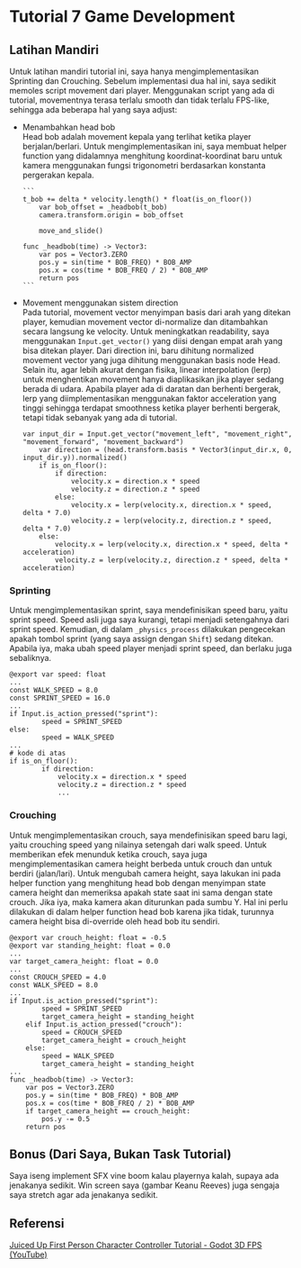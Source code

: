 # Tutorial 7 Game Development

## Latihan Mandiri

Untuk latihan mandiri tutorial ini, saya hanya mengimplementasikan Sprinting dan Crouching. Sebelum implementasi dua hal ini, saya sedikit memoles script movement dari player. Menggunakan script yang ada di tutorial, movementnya terasa terlalu smooth dan tidak terlalu FPS-like, sehingga ada beberapa hal yang saya adjust:

- Menambahkan head bob  
  Head bob adalah movement kepala yang terlihat ketika player berjalan/berlari. Untuk mengimplementasikan ini, saya membuat helper function yang didalamnya menghitung koordinat-koordinat baru untuk kamera menggunakan fungsi trigonometri berdasarkan konstanta pergerakan kepala.

      ```
      t_bob += delta * velocity.length() * float(is_on_floor())
          var bob_offset = _headbob(t_bob)
          camera.transform.origin = bob_offset

          move_and_slide()

      func _headbob(time) -> Vector3:
          var pos = Vector3.ZERO
          pos.y = sin(time * BOB_FREQ) * BOB_AMP
          pos.x = cos(time * BOB_FREQ / 2) * BOB_AMP
          return pos
      ```

- Movement menggunakan sistem direction  
  Pada tutorial, movement vector menyimpan basis dari arah yang ditekan player, kemudian movement vector di-normalize dan ditambahkan secara langsung ke velocity. Untuk meningkatkan readability, saya menggunakan `Input.get_vector()` yang diisi dengan empat arah yang bisa ditekan player. Dari direction ini, baru dihitung normalized movement vector yang juga dihitung menggunakan basis node Head. Selain itu, agar lebih akurat dengan fisika, linear interpolation (lerp) untuk menghentikan movement hanya diaplikasikan jika player sedang berada di udara. Apabila player ada di daratan dan berhenti bergerak, lerp yang diimplementasikan menggunakan faktor acceleration yang tinggi sehingga terdapat smoothness ketika player berhenti bergerak, tetapi tidak sebanyak yang ada di tutorial.

  ```
  var input_dir = Input.get_vector("movement_left", "movement_right", "movement_forward", "movement_backward")
      var direction = (head.transform.basis * Vector3(input_dir.x, 0, input_dir.y)).normalized()
      if is_on_floor():
          if direction:
              velocity.x = direction.x * speed
              velocity.z = direction.z * speed
          else:
              velocity.x = lerp(velocity.x, direction.x * speed, delta * 7.0)
              velocity.z = lerp(velocity.z, direction.z * speed, delta * 7.0)
      else:
          velocity.x = lerp(velocity.x, direction.x * speed, delta * acceleration)
          velocity.z = lerp(velocity.z, direction.z * speed, delta * acceleration)
  ```

### Sprinting

Untuk mengimplementasikan sprint, saya mendefinisikan speed baru, yaitu sprint speed. Speed asli juga saya kurangi, tetapi menjadi setengahnya dari sprint speed. Kemudian, di dalam `_physics_process` dilakukan pengecekan apakah tombol sprint (yang saya assign dengan `Shift`) sedang ditekan. Apabila iya, maka ubah speed player menjadi sprint speed, dan berlaku juga sebaliknya.

```
@export var speed: float
...
const WALK_SPEED = 8.0
const SPRINT_SPEED = 16.0
...
if Input.is_action_pressed("sprint"):
		speed = SPRINT_SPEED
else:
		speed = WALK_SPEED
...
# kode di atas
if is_on_floor():
		if direction:
			velocity.x = direction.x * speed
			velocity.z = direction.z * speed
            ...

```

### Crouching

Untuk mengimplementasikan crouch, saya mendefinisikan speed baru lagi, yaitu crouching speed yang nilainya setengah dari walk speed. Untuk memberikan efek menunduk ketika crouch, saya juga mengimplementasikan camera height berbeda untuk crouch dan untuk berdiri (jalan/lari). Untuk mengubah camera height, saya lakukan ini pada helper function yang menghitung head bob dengan menyimpan state camera height dan memeriksa apakah state saat ini sama dengan state crouch. Jika iya, maka kamera akan diturunkan pada sumbu Y. Hal ini perlu dilakukan di dalam helper function head bob karena jika tidak, turunnya camera height bisa di-override oleh head bob itu sendiri.

```
@export var crouch_height: float = -0.5
@export var standing_height: float = 0.0
...
var target_camera_height: float = 0.0
...
const CROUCH_SPEED = 4.0
const WALK_SPEED = 8.0
...
if Input.is_action_pressed("sprint"):
		speed = SPRINT_SPEED
		target_camera_height = standing_height
	elif Input.is_action_pressed("crouch"):
		speed = CROUCH_SPEED
		target_camera_height = crouch_height
	else:
		speed = WALK_SPEED
		target_camera_height = standing_height
...
func _headbob(time) -> Vector3:
	var pos = Vector3.ZERO
	pos.y = sin(time * BOB_FREQ) * BOB_AMP
	pos.x = cos(time * BOB_FREQ / 2) * BOB_AMP
	if target_camera_height == crouch_height:
		pos.y -= 0.5
	return pos
```

## Bonus (Dari Saya, Bukan Task Tutorial)

Saya iseng implement SFX vine boom kalau playernya kalah, supaya ada jenakanya sedikit. Win screen saya (gambar Keanu Reeves) juga sengaja saya stretch agar ada jenakanya sedikit.

## Referensi

[Juiced Up First Person Character Controller Tutorial - Godot 3D FPS (YouTube)
](https://www.youtube.com/watch?v=A3HLeyaBCq4)
